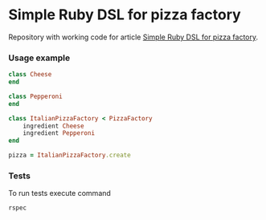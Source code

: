 # Simple Ruby DSL for pizza factory

Repository with working code for article [Simple Ruby DSL for pizza factory](https://www.linkedin.com/pulse/simple-ruby-dsl-pizza-factory-roman-slobodzian/).

### Usage example
```ruby
class Cheese
end

class Pepperoni
end

class ItalianPizzaFactory < PizzaFactory
    ingredient Cheese
    ingredient Pepperoni
end

pizza = ItalianPizzaFactory.create
```

### Tests
To run tests execute command
```
rspec
```
